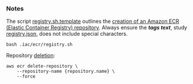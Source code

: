 <br>

### Notes

The script [registry.sh.template](registry.sh.template) outlines the [creation of an Amazon ECR (Elastic Container Registry) repository](https://awscli.amazonaws.com/v2/documentation/api/latest/reference/ecr/create-repository.html).  Always ensure the _**tags text**_, study [registry.json](registry.json), does not include special characters.

```shell
bash .iac/ecr/registry.sh
```

Repository [deletion](https://awscli.amazonaws.com/v2/documentation/api/latest/reference/ecr/delete-repository.html):

```shell
aws ecr delete-repository \
    --repository-name {repository.name} \
    --force
```



<br>
<br>

<br>
<br>

<br>
<br>

<br>
<br>
